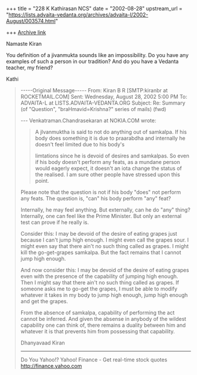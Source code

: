 +++
title = "228 K Kathirasan NCS"
date = "2002-08-28"
upstream_url = "https://lists.advaita-vedanta.org/archives/advaita-l/2002-August/003574.html"

+++
[Archive link](https://lists.advaita-vedanta.org/archives/advaita-l/2002-August/003574.html)

Namaste Kiran

You definition of a jivanmukta sounds like an impossibility. Do you have any
examples of such a person in our tradition? And do you have a Vedanta
teacher, my friend?

Kathi

> -----Original Message-----
> From: Kiran B R [SMTP:kiranbr at ROCKETMAIL.COM]
> Sent: Wednesday, August 28, 2002 5:00 PM
> To:   ADVAITA-L at LISTS.ADVAITA-VEDANTA.ORG
> Subject:      Re: Summary (of "Question", "braHmavid=Krishna?" series of
> mails) (fwd)
>
> --- Venkatraman.Chandrasekaran at NOKIA.COM wrote:
> > A jIvanmuktha is said to not do anything out of
> > samkalpa.
> > If his body does something it is due to praarabdha
> > and
> > internally he doesn't feel limited due to his body's
> >
> > limtations since he is devoid of desires and
> > samkalpas.
> > So even if his body doesn't perform any feats, as a
> > mundane
> > person would eagerly expect, it doesn't an iota
> > change
> > the status of the realised. I am sure other people
> > have
> > stressed upon this point.
> >
>
> Please note that the question is not if his body
> "does" not perform any feats. The question is, "can"
> his body perform "any" feat?
>
> Internally, he may feel anything. But externally, can
> he do "any" thing? Internally, one can feel like the
> Prime Minister. But only an external test can prove if
> he really is.
>
> Consider this: I may be devoid of the desire of eating
> grapes just because I can't jump high enough. I might
> even call the grapes sour. I might even say that there
> ain't no such thing called as grapes. I might kill the
> go-get-grapes samkalpa. But the fact remains that I
> cannot jump high enough.
>
> And now consider this: I may be devoid of the desire
> of eating grapes even with the presence of the
> capability of jumping high enough. Then I might say
> that there ain't no such thing called as grapes. If
> someone asks me to go-get the grapes, I must be able
> to modify whatever it takes in my body to jump high
> enough, jump high enough and get the grapes.
>
> From the absence of samkalpa, capability of performing
> the act cannot be inferred. And given the absense in
> anybody of the wildest capability one can think of,
> there remains a duality between him and whatever it is
> that prevents him from possessing that capability.
>
> Dhanyavaad
> Kiran
>
> __________________________________________________
> Do You Yahoo!?
> Yahoo! Finance - Get real-time stock quotes
> http://finance.yahoo.com

